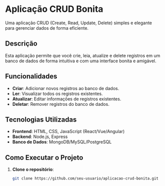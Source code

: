 # Aplicação CRUD Bonita

Uma aplicação CRUD (Create, Read, Update, Delete) simples e elegante para gerenciar dados de forma eficiente.

## Descrição

Esta aplicação permite que você crie, leia, atualize e delete registros em um banco de dados de forma intuitiva e com uma interface bonita e amigável.

## Funcionalidades

- **Criar**: Adicionar novos registros ao banco de dados.
- **Ler**: Visualizar todos os registros existentes.
- **Atualizar**: Editar informações de registros existentes.
- **Deletar**: Remover registros do banco de dados.

## Tecnologias Utilizadas

- **Frontend**: HTML, CSS, JavaScript (React/Vue/Angular)
- **Backend**: Node.js, Express
- **Banco de Dados**: MongoDB/MySQL/PostgreSQL

## Como Executar o Projeto

1. **Clone o repositório**:
   ```bash
   git clone https://github.com/seu-usuario/aplicacao-crud-bonita.git
